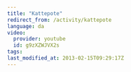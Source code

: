 ```yaml
---
title: "Kattepote"
redirect_from: /activity/kattepote
language: da
video:
  provider: youtube
  id: g9zXZWJVX2s
tags:
last_modified_at: 2013-02-15T09:29:17Z
---
```



